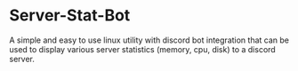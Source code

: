 # Server-Stat-Bot
A simple and easy to use linux utility with discord bot integration that can be used to display various server statistics (memory, cpu, disk) to a discord server. 
